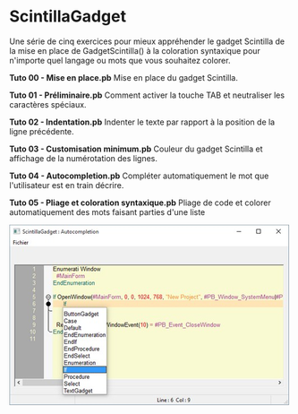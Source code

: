 # ScintillaGadget

Une série de cinq exercices pour mieux appréhender le gadget Scintilla de la mise en place de GadgetScintilla() à la coloration syntaxique pour n'importe quel langage ou mots que vous souhaitez colorer. 

**Tuto 00 - Mise en place.pb** Mise en place du gadget Scintilla.

**Tuto 01 - Préliminaire.pb** Comment activer la touche TAB et neutraliser les caractères spéciaux.

**Tuto 02 - Indentation.pb** Indenter le texte par rapport à la position de la ligne précédente.

**Tuto 03 - Customisation minimum.pb** Couleur du gadget Scintilla et affichage de la numérotation des lignes.

**Tuto 04 - Autocompletion.pb** Compléter automatiquement le mot que l'utilisateur est en train décrire.

**Tuto 05 - Pliage et coloration syntaxique.pb** Pliage de code et colorer automatiquement des mots faisant parties d'une liste 



![](assets/ScreenShoot0.jpg)
